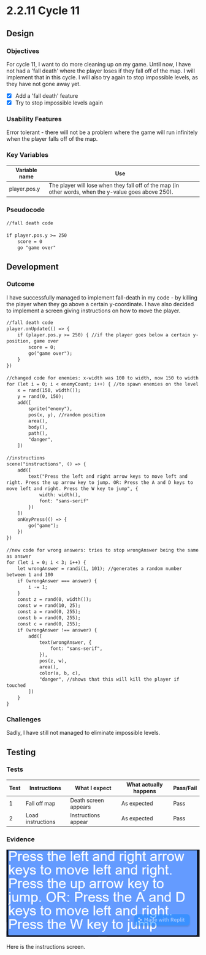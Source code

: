 # 2.2.11 Cycle 11

## Design

### Objectives

For cycle 11, I want to do more cleaning up on my game. Until now, I have not had a 'fall death' where the player loses if they fall off of the map. I will implement that in this cycle. I will also try again to stop impossible levels, as they have not gone away yet.

* [x] Add a 'fall death' feature
* [x] Try to stop impossible levels again

### Usability Features

Error tolerant - there will not be a problem where the game will run infinitely when the player falls off of the map.

### Key Variables

<table><thead><tr><th>Variable name</th><th>Use</th><th data-hidden></th></tr></thead><tbody><tr><td>player.pos.y</td><td>The player will lose when they fall off of the map (in other words, when the y-value goes above 250).</td><td></td></tr></tbody></table>

### Pseudocode

```
//fall death code

if player.pos.y >= 250
    score = 0
    go "game over"
```

## Development

### Outcome

I have successfully managed to implement fall-death in my code - by killing the player when they go above a certain y-coordinate. I have also decided to implement a screen giving instructions on how to move the player.

```
//fall death code
player.onUpdate(() => {
    if (player.pos.y >= 250) { //if the player goes below a certain y-position, game over
        score = 0;
        go("game over");
    }
})

//changed code for enemies: x-width was 100 to width, now 150 to width
for (let i = 0; i < enemyCount; i++) { //to spawn enemies on the level
    x = rand(150, width());
    y = rand(0, 150);
    add([
        sprite("enemy"),
        pos(x, y), //random position
        area(),
        body(),
        path(),
        "danger",
    ])

//instructions
scene("instructions", () => {
    add([
        text("Press the left and right arrow keys to move left and right. Press the up arrow key to jump. OR: Press the A and D keys to move left and right. Press the W key to jump", {
            width: width(),
            font: "sans-serif"
        })
    ])
    onKeyPress(() => {
        go("game");
    })
})

//new code for wrong answers: tries to stop wrongAnswer being the same as answer
for (let i = 0; i < 3; i++) {
    let wrongAnswer = randi(1, 101); //generates a random number between 1 and 100
    if (wrongAnswer === answer) {
        i -= 1;
    }
    const z = rand(0, width());
    const w = rand(10, 25);
    const a = rand(0, 255);
    const b = rand(0, 255);
    const c = rand(0, 255);
    if (wrongAnswer !== answer) {
        add([
            text(wrongAnswer, {
                font: "sans-serif",
            }),
            pos(z, w),
            area(),
            color(a, b, c),
            "danger", //shows that this will kill the player if touched
        ])
    }
}
```

### Challenges

Sadly, I have still not managed to eliminate impossible levels.

## Testing

### Tests

| Test | Instructions      | What I expect        | What actually happens | Pass/Fail |
| ---- | ----------------- | -------------------- | --------------------- | --------- |
| 1    | Fall off map      | Death screen appears | As expected           | Pass      |
| 2    | Load instructions | Instructions appear  | As expected           | Pass      |

### Evidence

![](<../.gitbook/assets/image (2).png>)

Here is the instructions screen.
